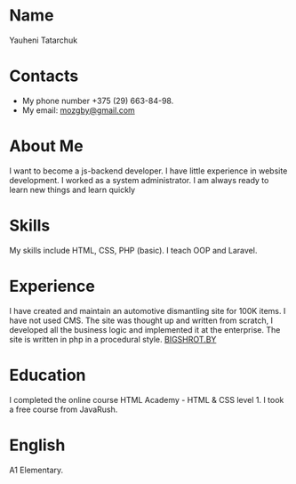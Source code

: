 # Name
  Yauheni Tatarchuk

# Contacts
 - My phone number +375 (29) 663-84-98.
 - My email: mozgby@gmail.com

# About Me
I want to become a js-backend developer. I have little experience in website development. I worked as a system administrator. I am always ready to learn new things and learn quickly

# Skills
My skills include HTML, CSS, PHP (basic). 
I teach OOP and Laravel.

# Experience
I have created and maintain an automotive dismantling site for 100K items. I have not used CMS. The site was thought up and written from scratch, I developed all the business logic and implemented it at the enterprise. The site is written in php in a procedural style. [BIGSHROT.BY](http://www.bigshrot.by) 

# Education 
I completed the online course HTML Academy - HTML & CSS level 1. I took a free course from JavaRush.

# English
A1 Elementary.